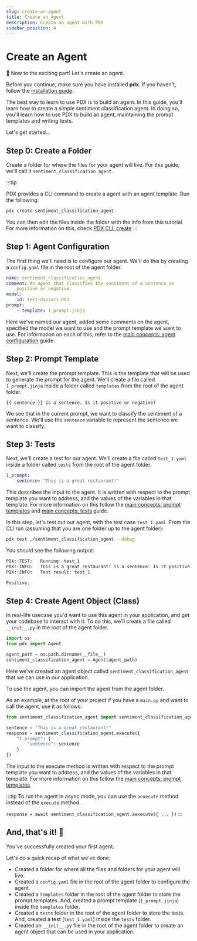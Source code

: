 ```yaml
---
slug: create-an-agent
title: Create an Agent
description: Create an agent with PDX
sidebar_position: 4
---
```


# Create an Agent

🥳 Now to the exciting part! Let's create an agent.

Before you continue, make sure you have installed **pdx**. If you haven't, follow the [installation guide](./installation).

The best way to learn to use PDX is to build an agent. In this guide, you'll learn how to create a simple sentiment classification agent. In doing so, you'll learn how to use PDX to build an agent, maintaining the prompt templates and writing tests.

Let's get started...

## Step 0: Create a Folder

Create a folder for where the files for your agent will live. For this guide, we'll call it `sentiment_classification_agent`.

:::tip

PDX provides a CLI command to create a agent with an agent template. Run the following:

```bash
pdx create sentiment_classification_agent
```

You can then edit the files inside the folder with the info from this tutorial. For more information on this, check [PDX CLI: create](../pdx-cli/create)
:::

## Step 1: Agent Configuration

The first thing we'll need is to configure our agent. We'll do this by creating a `config.yaml` file in the root of the agent folder.

```yaml title="project/sentiment_classification_agent/config.yaml"
name: sentiment_classification_agent
comment: An agent that classifies the sentiment of a sentence as
    positive or negative.
model:
    id: text-davinci-003
prompt:
    - template: 1_prompt.jinja
```

Here we've named our agent, added some comments on the agent, specified the model we want to use and the prompt template we want to use. For information on each of this, refer to the [main concepts: agent configuration](./main-concepts/#agent-configuration) guide.

## Step 2: Prompt Template

Next, we'll create the prompt template. This is the template that will be used to generate the prompt for the agent. We'll create a file called `1_prompt.jinja` inside a folder called `templates` from the root of the agent folder.

```jinja title="project/sentiment_classification_agent/templates/1_prompt.jinja"
{{ sentence }} is a sentence. Is it positive or negative?
```

We see that in the current prompt, we want to classify the sentiment of a sentence. We'll use the `sentence` variable to represent the sentence we want to classify.

## Step 3: Tests

Next, we'll create a test for our agent. We'll create a file called `test_1.yaml` inside a folder called `tests` from the root of the agent folder.

```yaml title="project/sentiment_classification_agent/tests/test_1.yaml"
1_prompt:
    sentence: "This is a great restaurant!"
```

This describes the input to the agent. It is written with respect to the prompt template you want to address, and the values of the variables in that template. For more information on this follow the [main concepts: prompt templates](./main-concepts#prompt-templates) and [main concepts: tests](./main-concepts#tests) guide.

In this step, let's test out our agent, with the test case `test_1.yaml`. From the CLI run (assuming that you are one folder up to the agent folder):

```bash
pdx test ./sentiment_classification_agent --debug
```

You should see the following output:

```bash title="CLI Output"
PDX::TEST:   Running: test_1
PDX::INFO:   This is a great restaurant! is a sentence. Is it positive or negative?
PDX::INFO:   Test result: test_1

Positive.
```

## Step 4: Create Agent Object (Class)

In real-life usecase you'd want to use this agent in your application, and get your codebase to interact with it. To do this, we'll create a file called `__init__.py` in the root of the agent folder.

```python title="project/sentiment_classification_agent/__init__.py"
import os
from pdx import Agent

agent_path = os.path.dirname(__file__)
sentiment_classification_agent = Agent(agent_path)
```

Here we've created an agent object called `sentiment_classification_agent` that we can use in our application.

To use the agent, you can import the agent from the agent folder.

As an example, at the root of your project if you have a `main.py` and want to call the agent, use it as follows:

```python title="project/main.py"
from sentiment_classification_agent import sentiment_classification_agent

sentence = "This is a great restaurant!"
response = sentiment_classification_agent.execute({
    "1_prompt": {
        "sentence": sentence
    }
})

```

The input to the execute method is written with respect to the prompt template you want to address, and the values of the variables in that template. For more information on this follow the [main concepts: prompt templates](./main-concepts#prompt-templates).

:::tip
To run the agent in async mode, you can use the `aexecute` method instead of the `execute` method.

`response = await sentiment_classification_agent.aexecute({ ... })`
:::

## And, that's it! 🎉

You've successfully created your first agent.

Let's do a quick recap of what we've done:

-   Created a folder for where all the files and folders for your agent will live.
-   Created a `config.yaml` file in the root of the agent folder to configure the agent.
-   Created a `templates` folder in the root of the agent folder to store the prompt templates. And, created a prompt template (`1_prompt.jinja`) inside the `templates` folder.
-   Created a `tests` folder in the root of the agent folder to store the tests. And, created a test (`test_1.yaml`) inside the `tests` folder.
-   Created an `__init__.py` file in the root of the agent folder to create an agent object that can be used in your application.
